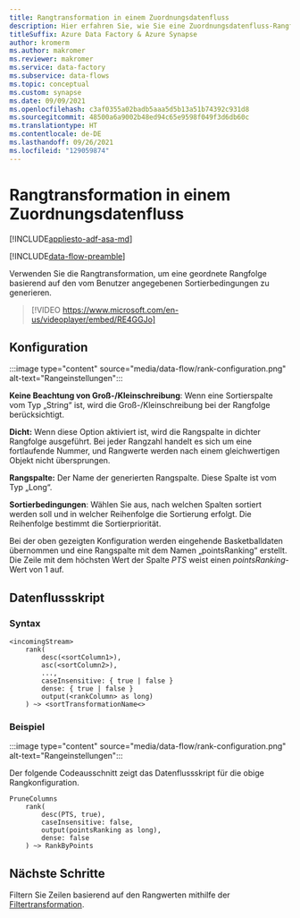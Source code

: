 ```yaml
---
title: Rangtransformation in einem Zuordnungsdatenfluss
description: Hier erfahren Sie, wie Sie eine Zuordnungsdatenfluss-Rangfolgetransformation verwenden, um eine Rangfolgespalte in Azure Data Factory- oder Synapse Analytics-Pipelines zu generieren.
titleSuffix: Azure Data Factory & Azure Synapse
author: kromerm
ms.author: makromer
ms.reviewer: makromer
ms.service: data-factory
ms.subservice: data-flows
ms.topic: conceptual
ms.custom: synapse
ms.date: 09/09/2021
ms.openlocfilehash: c3af0355a02badb5aaa5d5b13a51b74392c931d8
ms.sourcegitcommit: 48500a6a9002b48ed94c65e9598f049f3d6db60c
ms.translationtype: HT
ms.contentlocale: de-DE
ms.lasthandoff: 09/26/2021
ms.locfileid: "129059874"
---
```

# <a name="rank-transformation-in-mapping-data-flow"></a>Rangtransformation in einem Zuordnungsdatenfluss 

[!INCLUDE[appliesto-adf-asa-md](includes/appliesto-adf-asa-md.md)]

[!INCLUDE[data-flow-preamble](includes/data-flow-preamble.md)]

Verwenden Sie die Rangtransformation, um eine geordnete Rangfolge basierend auf den vom Benutzer angegebenen Sortierbedingungen zu generieren. 

> [!VIDEO https://www.microsoft.com/en-us/videoplayer/embed/RE4GGJo]

## <a name="configuration"></a>Konfiguration

:::image type="content" source="media/data-flow/rank-configuration.png" alt-text="Rangeinstellungen":::

**Keine Beachtung von Groß-/Kleinschreibung**: Wenn eine Sortierspalte vom Typ „String“ ist, wird die Groß-/Kleinschreibung bei der Rangfolge berücksichtigt. 

**Dicht:** Wenn diese Option aktiviert ist, wird die Rangspalte in dichter Rangfolge ausgeführt. Bei jeder Rangzahl handelt es sich um eine fortlaufende Nummer, und Rangwerte werden nach einem gleichwertigen Objekt nicht übersprungen.

**Rangspalte:** Der Name der generierten Rangspalte. Diese Spalte ist vom Typ „Long“.

**Sortierbedingungen**: Wählen Sie aus, nach welchen Spalten sortiert werden soll und in welcher Reihenfolge die Sortierung erfolgt. Die Reihenfolge bestimmt die Sortierpriorität.

Bei der oben gezeigten Konfiguration werden eingehende Basketballdaten übernommen und eine Rangspalte mit dem Namen „pointsRanking“ erstellt. Die Zeile mit dem höchsten Wert der Spalte *PTS* weist einen *pointsRanking*-Wert von 1 auf.

## <a name="data-flow-script"></a>Datenflussskript

### <a name="syntax"></a>Syntax

```
<incomingStream>
    rank(
        desc(<sortColumn1>),
        asc(<sortColumn2>),
        ...,
        caseInsensitive: { true | false }
        dense: { true | false }
        output(<rankColumn> as long)
    ) ~> <sortTransformationName<>
```

### <a name="example"></a>Beispiel

:::image type="content" source="media/data-flow/rank-configuration.png" alt-text="Rangeinstellungen":::

Der folgende Codeausschnitt zeigt das Datenflussskript für die obige Rangkonfiguration.

```
PruneColumns
    rank(
        desc(PTS, true),
        caseInsensitive: false,
        output(pointsRanking as long),
        dense: false
    ) ~> RankByPoints
```

## <a name="next-steps"></a>Nächste Schritte

Filtern Sie Zeilen basierend auf den Rangwerten mithilfe der [Filtertransformation](data-flow-filter.md).
